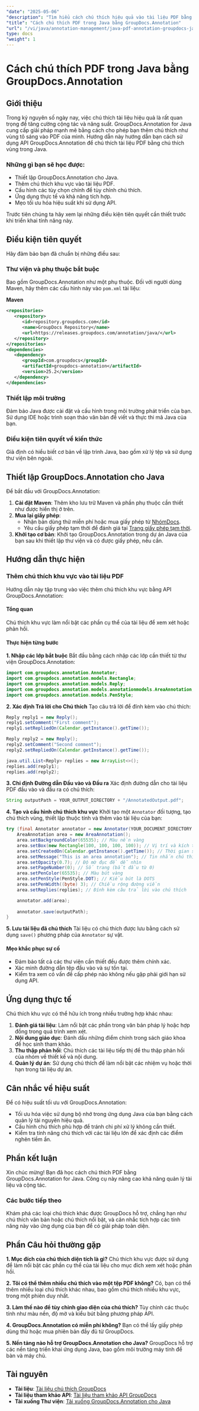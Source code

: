 ```yaml
---
"date": "2025-05-06"
"description": "Tìm hiểu cách chú thích hiệu quả vào tài liệu PDF bằng cách tô sáng vùng bằng API GroupDocs.Annotation mạnh mẽ dành cho Java, giúp tăng cường khả năng cộng tác và năng suất."
"title": "Cách chú thích PDF trong Java bằng GroupDocs.Annotation"
"url": "/vi/java/annotation-management/java-pdf-annotation-groupdocs-java/"
type: docs
"weight": 1
---
```


# Cách chú thích PDF trong Java bằng GroupDocs.Annotation

## Giới thiệu

Trong kỷ nguyên số ngày nay, việc chú thích tài liệu hiệu quả là rất quan trọng để tăng cường cộng tác và năng suất. GroupDocs.Annotation for Java cung cấp giải pháp mạnh mẽ bằng cách cho phép bạn thêm chú thích như vùng tô sáng vào PDF của mình. Hướng dẫn này hướng dẫn bạn cách sử dụng API GroupDocs.Annotation để chú thích tài liệu PDF bằng chú thích vùng trong Java.

### Những gì bạn sẽ học được:
- Thiết lập GroupDocs.Annotation cho Java.
- Thêm chú thích khu vực vào tài liệu PDF.
- Cấu hình các tùy chọn chính để tùy chỉnh chú thích.
- Ứng dụng thực tế và khả năng tích hợp.
- Mẹo tối ưu hóa hiệu suất khi sử dụng API.

Trước tiên chúng ta hãy xem lại những điều kiện tiên quyết cần thiết trước khi triển khai tính năng này.

## Điều kiện tiên quyết

Hãy đảm bảo bạn đã chuẩn bị những điều sau:

### Thư viện và phụ thuộc bắt buộc
Bao gồm GroupDocs.Annotation như một phụ thuộc. Đối với người dùng Maven, hãy thêm các cấu hình này vào `pom.xml` tài liệu:

**Maven**
```xml
<repositories>
   <repository>
      <id>repository.groupdocs.com</id>
      <name>GroupDocs Repository</name>
      <url>https://releases.groupdocs.com/annotation/java/</url>
   </repository>
</repositories>
<dependencies>
   <dependency>
      <groupId>com.groupdocs</groupId>
      <artifactId>groupdocs-annotation</artifactId>
      <version>25.2</version>
   </dependency>
</dependencies>
```

### Thiết lập môi trường
Đảm bảo Java được cài đặt và cấu hình trong môi trường phát triển của bạn. Sử dụng IDE hoặc trình soạn thảo văn bản để viết và thực thi mã Java của bạn.

### Điều kiện tiên quyết về kiến thức
Giả định có hiểu biết cơ bản về lập trình Java, bao gồm xử lý tệp và sử dụng thư viện bên ngoài.

## Thiết lập GroupDocs.Annotation cho Java

Để bắt đầu với GroupDocs.Annotation:
1. **Cài đặt Maven**: Thêm kho lưu trữ Maven và phần phụ thuộc cần thiết như được hiển thị ở trên.
2. **Mua lại giấy phép**:
   - Nhận bản dùng thử miễn phí hoặc mua giấy phép từ [NhómDocs](https://purchase.groupdocs.com/buy).
   - Yêu cầu giấy phép tạm thời để đánh giá tại [Trang giấy phép tạm thời](https://purchase.groupdocs.com/temporary-license/).
3. **Khởi tạo cơ bản**: Khởi tạo GroupDocs.Annotation trong dự án Java của bạn sau khi thiết lập thư viện và có được giấy phép, nếu cần.

## Hướng dẫn thực hiện

### Thêm chú thích khu vực vào tài liệu PDF

Hướng dẫn này tập trung vào việc thêm chú thích khu vực bằng API GroupDocs.Annotation:

#### Tổng quan
Chú thích khu vực làm nổi bật các phần cụ thể của tài liệu để xem xét hoặc phản hồi.

#### Thực hiện từng bước
**1. Nhập các lớp bắt buộc**
Bắt đầu bằng cách nhập các lớp cần thiết từ thư viện GroupDocs.Annotation:
```java
import com.groupdocs.annotation.Annotator;
import com.groupdocs.annotation.models.Rectangle;
import com.groupdocs.annotation.models.Reply;
import com.groupdocs.annotation.models.annotationmodels.AreaAnnotation;
import com.groupdocs.annotation.models.PenStyle;
```
**2. Xác định Trả lời cho Chú thích**
Tạo câu trả lời để đính kèm vào chú thích:
```java
Reply reply1 = new Reply();
reply1.setComment("First comment");
reply1.setRepliedOn(Calendar.getInstance().getTime());

Reply reply2 = new Reply();
reply2.setComment("Second comment");
reply2.setRepliedOn(Calendar.getInstance().getTime());

java.util.List<Reply> replies = new ArrayList<>();
replies.add(reply1);
replies.add(reply2);
```
**3. Chỉ định Đường dẫn Đầu vào và Đầu ra**
Xác định đường dẫn cho tài liệu PDF đầu vào và đầu ra có chú thích:
```java
String outputPath = YOUR_OUTPUT_DIRECTORY + "/AnnotatedOutput.pdf";
```
**4. Tạo và cấu hình chú thích khu vực**
Khởi tạo một `Annotator` đối tượng, tạo chú thích vùng, thiết lập thuộc tính và thêm vào tài liệu của bạn:
```java
try (final Annotator annotator = new Annotator(YOUR_DOCUMENT_DIRECTORY + "/InputDocument.pdf")) {
    AreaAnnotation area = new AreaAnnotation();
    area.setBackgroundColor(65535); // Màu nền vàng
    area.setBox(new Rectangle(100, 100, 100, 100)); // Vị trí và kích thước
    area.setCreatedOn(Calendar.getInstance().getTime()); // Thời gian sáng tạo
    area.setMessage("This is an area annotation"); // Tin nhắn chú thích
    area.setOpacity(0.7); // Độ mờ đục để dễ nhìn
    area.setPageNumber(0); // Số trang (bắt đầu từ 0)
    area.setPenColor(65535); // Màu bút vàng
    area.setPenStyle(PenStyle.DOT); // Kiểu bút là DOTS
    area.setPenWidth((byte) 3); // Chiều rộng đường viền
    area.setReplies(replies); // Đính kèm câu trả lời vào chú thích

    annotator.add(area);
    
    annotator.save(outputPath);
}
```
**5. Lưu tài liệu đã chú thích**
Tài liệu có chú thích được lưu bằng cách sử dụng `save()` phương pháp của `Annotator` sự vật.

#### Mẹo khắc phục sự cố
- Đảm bảo tất cả các thư viện cần thiết đều được thêm chính xác.
- Xác minh đường dẫn tệp đầu vào và sự tồn tại.
- Kiểm tra xem có vấn đề cấp phép nào không nếu gặp phải giới hạn sử dụng API.

## Ứng dụng thực tế

Chú thích khu vực có thể hữu ích trong nhiều trường hợp khác nhau:
1. **Đánh giá tài liệu**: Làm nổi bật các phần trong văn bản pháp lý hoặc hợp đồng trong quá trình xem xét.
2. **Nội dung giáo dục**: Đánh dấu những điểm chính trong sách giáo khoa để học sinh tham khảo.
3. **Thu thập phản hồi**: Chú thích các tài liệu tiếp thị để thu thập phản hồi của nhóm về thiết kế và nội dung.
4. **Quản lý dự án**: Sử dụng chú thích để làm nổi bật các nhiệm vụ hoặc thời hạn trong tài liệu dự án.

## Cân nhắc về hiệu suất
Để có hiệu suất tối ưu với GroupDocs.Annotation:
- Tối ưu hóa việc sử dụng bộ nhớ trong ứng dụng Java của bạn bằng cách quản lý tài nguyên hiệu quả.
- Cấu hình chú thích phù hợp để tránh chi phí xử lý không cần thiết.
- Kiểm tra tính năng chú thích với các tài liệu lớn để xác định các điểm nghẽn tiềm ẩn.

## Phần kết luận

Xin chúc mừng! Bạn đã học cách chú thích PDF bằng GroupDocs.Annotation for Java. Công cụ này nâng cao khả năng quản lý tài liệu và cộng tác.

### Các bước tiếp theo
Khám phá các loại chú thích khác được GroupDocs hỗ trợ, chẳng hạn như chú thích văn bản hoặc chú thích nổi bật, và cân nhắc tích hợp các tính năng này vào ứng dụng của bạn để có giải pháp toàn diện.

## Phần Câu hỏi thường gặp
**1. Mục đích của chú thích diện tích là gì?**
Chú thích khu vực được sử dụng để làm nổi bật các phần cụ thể của tài liệu cho mục đích xem xét hoặc phản hồi.

**2. Tôi có thể thêm nhiều chú thích vào một tệp PDF không?**
Có, bạn có thể thêm nhiều loại chú thích khác nhau, bao gồm chú thích nhiều khu vực, trong một phiên duy nhất.

**3. Làm thế nào để tùy chỉnh giao diện của chú thích?**
Tùy chỉnh các thuộc tính như màu nền, độ mờ và kiểu bút bằng phương pháp API.

**4. GroupDocs.Annotation có miễn phí không?**
Bạn có thể lấy giấy phép dùng thử hoặc mua phiên bản đầy đủ từ GroupDocs.

**5. Nền tảng nào hỗ trợ GroupDocs.Annotation cho Java?**
GroupDocs hỗ trợ các nền tảng triển khai ứng dụng Java, bao gồm môi trường máy tính để bàn và máy chủ.

## Tài nguyên
- **Tài liệu**: [Tài liệu chú thích GroupDocs](https://docs.groupdocs.com/annotation/java/)
- **Tài liệu tham khảo API**: [Tài liệu tham khảo API GroupDocs](https://reference.groupdocs.com/annotation/java/)
- **Tải xuống Thư viện**: [Tải xuống GroupDocs.Annotation cho Java](https://downloads.groupdocs.com/annotation/java/)